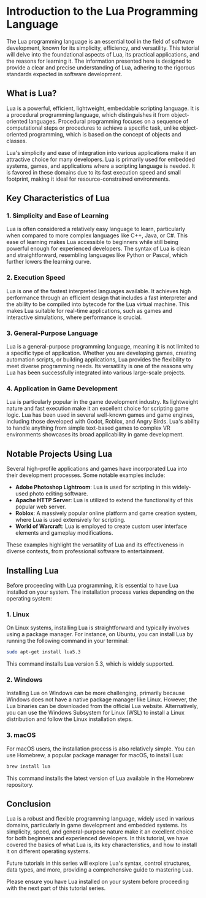 # Introduction to the Lua Programming Language

The Lua programming language is an essential tool in the field of software development, known for its simplicity, efficiency, and versatility. This tutorial will delve into the foundational aspects of Lua, its practical applications, and the reasons for learning it. The information presented here is designed to provide a clear and precise understanding of Lua, adhering to the rigorous standards expected in software development.

## What is Lua?

Lua is a powerful, efficient, lightweight, embeddable scripting language. It is a procedural programming language, which distinguishes it from object-oriented languages. Procedural programming focuses on a sequence of computational steps or procedures to achieve a specific task, unlike object-oriented programming, which is based on the concept of objects and classes.

Lua's simplicity and ease of integration into various applications make it an attractive choice for many developers. Lua is primarily used for embedded systems, games, and applications where a scripting language is needed. It is favored in these domains due to its fast execution speed and small footprint, making it ideal for resource-constrained environments.

## Key Characteristics of Lua

### 1. **Simplicity and Ease of Learning**

Lua is often considered a relatively easy language to learn, particularly when compared to more complex languages like C++, Java, or C#. This ease of learning makes Lua accessible to beginners while still being powerful enough for experienced developers. The syntax of Lua is clean and straightforward, resembling languages like Python or Pascal, which further lowers the learning curve.

### 2. **Execution Speed**

Lua is one of the fastest interpreted languages available. It achieves high performance through an efficient design that includes a fast interpreter and the ability to be compiled into bytecode for the Lua virtual machine. This makes Lua suitable for real-time applications, such as games and interactive simulations, where performance is crucial.

### 3. **General-Purpose Language**

Lua is a general-purpose programming language, meaning it is not limited to a specific type of application. Whether you are developing games, creating automation scripts, or building applications, Lua provides the flexibility to meet diverse programming needs. Its versatility is one of the reasons why Lua has been successfully integrated into various large-scale projects.

### 4. **Application in Game Development**

Lua is particularly popular in the game development industry. Its lightweight nature and fast execution make it an excellent choice for scripting game logic. Lua has been used in several well-known games and game engines, including those developed with Godot, Roblox, and Angry Birds. Lua's ability to handle anything from simple text-based games to complex VR environments showcases its broad applicability in game development.

## Notable Projects Using Lua

Several high-profile applications and games have incorporated Lua into their development processes. Some notable examples include:

- **Adobe Photoshop Lightroom**: Lua is used for scripting in this widely-used photo editing software.
- **Apache HTTP Server**: Lua is utilized to extend the functionality of this popular web server.
- **Roblox**: A massively popular online platform and game creation system, where Lua is used extensively for scripting.
- **World of Warcraft**: Lua is employed to create custom user interface elements and gameplay modifications.

These examples highlight the versatility of Lua and its effectiveness in diverse contexts, from professional software to entertainment.

## Installing Lua

Before proceeding with Lua programming, it is essential to have Lua installed on your system. The installation process varies depending on the operating system:

### 1. **Linux**

On Linux systems, installing Lua is straightforward and typically involves using a package manager. For instance, on Ubuntu, you can install Lua by running the following command in your terminal:

```bash
sudo apt-get install lua5.3
```

This command installs Lua version 5.3, which is widely supported.

### 2. **Windows**

Installing Lua on Windows can be more challenging, primarily because Windows does not have a native package manager like Linux. However, the Lua binaries can be downloaded from the official Lua website. Alternatively, you can use the Windows Subsystem for Linux (WSL) to install a Linux distribution and follow the Linux installation steps.

### 3. **macOS**

For macOS users, the installation process is also relatively simple. You can use Homebrew, a popular package manager for macOS, to install Lua:

```bash
brew install lua
```

This command installs the latest version of Lua available in the Homebrew repository.

## Conclusion

Lua is a robust and flexible programming language, widely used in various domains, particularly in game development and embedded systems. Its simplicity, speed, and general-purpose nature make it an excellent choice for both beginners and experienced developers. In this tutorial, we have covered the basics of what Lua is, its key characteristics, and how to install it on different operating systems.

Future tutorials in this series will explore Lua's syntax, control structures, data types, and more, providing a comprehensive guide to mastering Lua.

Please ensure you have Lua installed on your system before proceeding with the next part of this tutorial series.
